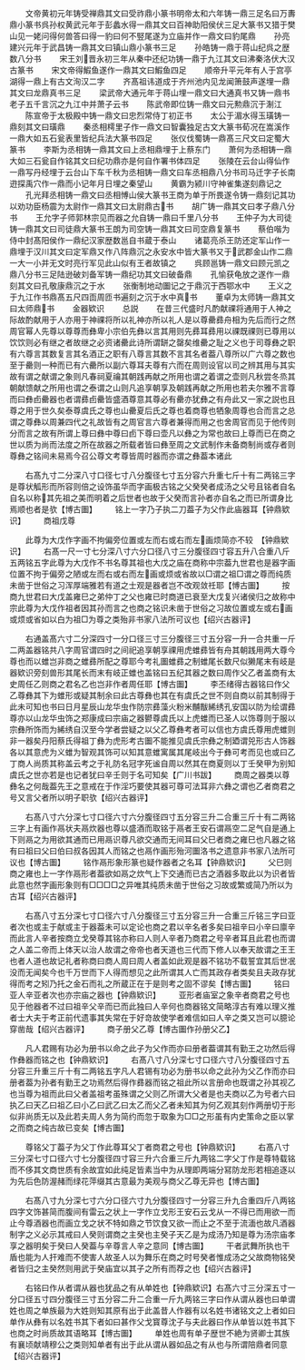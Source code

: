 <!-- { "loadSidebar": true } -->
　　文帝黄初元年铸受禅鼎其文曰受祚鼎小篆书明帝太和六年铸一鼎三足名曰万夀鼎小篆书呉孙权黄武元年于彭蠡水得一鼎其文曰百神助阳侯伏三足大篆书又猎于樊山见一姥问得何兽答曰得一豹曰何不竪尾遂为立庙并作一鼎文曰豹尾鼎
　　孙亮建兴元年于武昌铸一鼎其文曰镇山鼎小篆书三足
　　孙皓铸一鼎于蒋山纪呉之歴数八分书
　　宋王刘晋永初三年从秦中还纪功铸一鼎于九江其文曰沸秦洛伏大汉古篆书
　　宋文帝得鰕鱼遂作一鼎其文曰鰕鱼四足
　　顺帝升平元年有人于宫亭湖得一鼎上有古文洵汉二字
　　齐髙祖讳道成于齐州池内见龙闻箫鼓声遂埋一鼎其文曰龙鼎真书三足
　　梁武帝大通元年于蒋山埋一鼎文曰大通真书又铸一鼎书老子五千言沉之九江中并萧子云书
　　陈武帝即位铸一鼎文曰元勲鼎沉于淛江
　　陈宣帝于太极殿中铸一鼎文曰忠烈常侍丁初正书
　　太公于湄水得玉璜铸一鼎刻其文曰璜鼎
　　秦丞相樗里子作一鼎文曰智囊独足古文大篆书荀况在嵩溪作一鼎大如五石瓮表里皆纪兵法大篆书四足
　　张仪伐蜀铸一鼎髙三尺文曰定蜀大篆书
　　李斯为丞相铸一鼎其文曰上丞相鼎埋于上蔡东门
　　萧何为丞相铸一鼎大如三石瓮自作铭其文曰纪功鼎亦是何自作署书体四足
　　张陵在云台山得仙作一鼎写丹经埋于云台山下车千秋为丞相铸一鼎文曰车丞相鼎八分书司马迁字子长南逰探禹穴作一鼎而小记年月日埋之秦望山
　　黄霸为颍川守神雀集遂刻鼎记之
　　孔光拜丞相铸一鼎文曰丞相愽山侯大篆书王商为单于所畏遂令铸一鼎刻记其功以劝功臣杨震为太尉作一鼎其文曰太尉鼎古书
　　胡广铸一鼎其文曰孝子鼎八分书
　　王允字子师郭林宗见而器之允自铸一鼎曰千里八分书
　　王仲子为大司徒铸一鼎其文曰司徒鼎大篆书王朗为司空铸一鼎其文曰司空鼎复篆书
　　蔡伯喈为侍中封髙阳侯作一鼎纪汉家歴数邕自书蔵于泰山
　　诸葛亮杀王防还定军山作一鼎埋于汉川其文曰定军鼎又作八阵鼎沉之永安水中皆大篆书又于武郡金山作二鼎一大一小并无文时亮行军见此山似有王者故镇之
　　呉顾邕铸一鼎文曰顾元凯之鼎八分书三足陆逊破刘备军铸一鼎纪功其文曰破备鼎
　　孔愉获龟放之遂作一鼎刻其文曰孔敬康鼎沉之于水
　　张衡制地动圗记之于鼎沉于西鄂水中
　　王义之于九江作书鼎髙五尺四靣周匝书遍刻之沉于水中真书
　　董卓为太师铸一鼎其文曰太师鼎书
　　金器欵识
　　总説
　　在昔三代盛时凡酌献祼将通用于人神之际故酌献用于人亦用于神祼将所以礼神亦所以礼人是以尊罍彞舟相为先后而行之然周官幂人先尊以尊尊而彝卑小宗伯先彝以言其用则先彞耳彞用以祼既祼则已尊用以饮饮则必有继之者故继之必资诸罍此诗所谓缾之罄矣维罍之耻之义也于司尊彝之职有六尊言其数复言其名酒正之职有八尊言其数不言其名者葢八尊所以广六尊之数也至于罍则一种而已有六罍所以副六尊耳夫尊有六而在周则设官以司之辨其用与其实故有谓之献谓之象则凡春祠夏禴其朝践再献之所用也谓之着谓之壶则凡秋尝冬烝其朝献馈献之所用也谓之泰谓之山则凡追享朝享及朝践再献之所用也若夫尔雅不言尊而曰彝卣罍器也者谓彞卣罍皆盛酒尊意其尊必有罍亦犹彝之有舟此又一家之説也且尊之用于世久矣泰尊虞氏之尊也山罍夏后氏之尊也着商尊也牺象周尊也合而言之总谓之尊彝以周兼四代之礼故皆有之周官言六尊者兼得而用之也舍周官而见于他传则分而言之故有所谓上尊曰彝中尊曰卣下尊曰壶凡以彝之为常也故曰上尊而已在商之世以质为尚而法度之所在故器之所载者皆曰彝至周之文武制作未备商制尚或存者则尊彝之铭间未易焉今召公尊文考尊皆周时器而亦谓之彝葢本诸此

　　右髙九寸二分深八寸口径七寸八分腹径七寸五分容六升重七斤十有二两铭三字是尊状觚形而所容则倍之设饰虽华而字画极古铭之父癸癸者成汤之父号且铭者自名自名以称其先祖之美而明着之后世者也故于父癸而言孙者亦自名之而已所谓身比焉顺也者是欤【博古圗】
　　铭上一字乃子执二刀葢子为父作此庙器耳【钟鼎欵识】
　　商祖戊尊

　　此尊为大戊作字画不拘偏旁位置或左而右或右而左画烦简亦不较　【钟鼎欵识】
　　右髙一尺一寸七分深八寸六分口径八寸三分腹径四寸容五升八合重八斤五两铭五字此尊为大戊作不书名尊其祖也大戊之庙在商称中宗葢九世君也是器字画位置不拘于偏旁之陋或左而右或右而左画或烦或省故以□谓之祖□谓之尊而纯质未凿于世俗之习浑厚端雅若有道之士观是器者岂不改观敛祍耶【愽古圗】
　　按商九世君曰大戊盖雍巳之弟仲丁之父也雍已时商道已衰至大戊复兴诸侯归之故称中宗此尊为大戊作祖者因其孙而言之也商之铭识未凿于世俗之习故位置或左或右画或烦或省如以白为祖□为尊之类殆非书家八法所可议也【绍兴古器评】

　　右通盖髙六寸二分深四寸一分口径三寸三分腹径三寸五分容一升一合共重一斤二两盖器铭共八字周官谓四时之间祀追享朝享祼用虎蜼彞皆有舟其朝践用两大尊今尊也而以蜼岂非商之蜼彞所配之尊耶今考礼圗蜼彞之制蜼尾长数尺似獭尾末有岐是器欵识旁刻兽形其尾长而末有岐正蜼也盖铭曰五纪其器之数曰周作父乙者盖商有太史周任乙则商之君名乙也岂非作者周任耶【博古圗】
　　李丕绪得古器铭曰作父乙尊彝其下为蜼形或疑其制余曰此古尊彝也其在有虞氏之世不则自商以前其制得于此未可知也书曰日月星辰山龙华虫作防宗彞藻火粉米黼黻絺绣孔安国以防为绘谓彞尊亦以山龙华虫饰之郑康成曰宗庙之器鬰尊虞氏以上虎蜼而已圣人以饰尊则于服以宗彝所饰而为絺绣自汉至今学者尝疑之以父乙尊彝考者可以信也方虞氏尊用虎蜼则非一器矣丹阳蔡氏得祖丁彝为虎形考古圗不能推见虞氏宗彝之制廼谓兕形古人饰器各以其意虎为义蜼为智观其饰可以知其意蜼寓属其尾岐出今于彝可考而见也或曰乙丁商人尚质其称盖云考之于礼防名冠字死谧自周以然其在商夏则以丁壬癸甲为别知虞氏之世亦若是也记者犹曰辛壬则于名可知矣【广川书跋】
　　商周之器类以尊彝名之何哉葢先王之意戒在于作淫巧要使其器可尊可法耳非六彝之谓也乙者商君之号又言父者所以明子职欤【绍兴古器评】

　　右髙八寸六分深七寸口径六寸六分腹径四寸五分容三升二合重三斤十有二两铭三字上有画作鬲状夫鬲炊器也尊以盛酒而取铭于鬲者王安石谓鬲空二足气自是通上下则鬲之为用欲其通而已用鬲识尊凡欲交通而无间耳曰父巳者商之雍巳也凡器之铭有曰祖曰父曰伯曰叔各因其人而铭之也鬲作画形殆河圗洛书之遗意非书家八法所可议也【博古圗】
　　铭作鬲形象形篆也疑作器者之名耳【钟鼎欵识】
　　父巳则商之雍也上一字作鬲形者葢欲如鬲之炊气上下交通而已古之酒器多取此以为识者皆此意也然字画形象则有□□□□之异唯其纯质未凿于世俗之习故或繁或简乃所以为古耳【绍兴古器评】

　　右髙八寸五分深七寸口径六寸八分腹径三寸五分容三升一合重三斤铭三字曰亚者次也或主于献或主于器葢未可以定论也商之君以辛名者多矣曰祖辛曰小辛曰廪辛而此言人辛者按商立戈癸尊其铭亦称曰人则人辛者乃商君之号辛者耳且此君也而谓之人盖二帝而上体天以治人故谓之帝帝也者天道也三代而下修人以奉天故谓之王王也者人道也故记礼者称商曰商人周曰周人者盖如此观是器不铭功不载誓宜其后世冺没而无闻矣今也千万世而下人得而想见之此所谓其人亡而其政存者类矣且夫政存犹得而考之矧乃托之金石而礼之所蔵正在于是则考之固不谬矣【博古圗】
　　铭曰亚人辛亚者次也亦宗庙之器也【钟鼎欵识】
　　亚形者庙室之象辛者商君之号也见于他器者不过曰祖辛父辛而已而此独曰人辛何也商器铭文简略淳古有难以理义推者士大夫于考正前代遗事其失常在于好竒故使学者难信如曰人辛之类又岂可以臆论穿凿哉【绍兴古器评】
　　商子册父乙尊【博古圗作孙册父乙】

　　凡人君赐有功必为册书以命之此子为父作而亦曰册者葢谓其有勤王之功然后得作彝器而铭之也【钟鼎欵识】
　　右髙八寸八分深七寸口径六寸八分腹径四寸五分容三升重三斤十有二两铭五字凡人君锡有功必为册书以命之此孙为父乙作而亦曰册者葢为孙者有勤王之功焉然后得作彞器而铭之祖此所以言册命也既谓之孙其视乙也当尊为祖而此曰父者盖祖考虽殊谓之父则乙所谓大父者是也夫商以乙为号者六曰执乙曰天乙曰祖乙曰小乙曰武乙曰太乙而父乙者未知其为何乙观其刻作两册切于形似非尚质无以及此若夫周人务为简约而忽于取象为□□之形虽有内史策命之臣以掌之而商之纯古故已变矣【博古圗】

　　尊铭父丁葢子为父丁作此尊耳父丁者商君之号也【钟鼎欵识】
　　右髙八寸三分深七寸口径六寸七分腹径四寸容三升六合重三斤九两铭二字父丁作是尊特载铭而不侈其文商世质有余故宜如此纯足皆素当中为从理即两端分冩防龙形若相追逐以为先后色防渥赭而绿花萍缀其古意最为美观与商父乙尊无异也【博古圗】

　　右髙八寸九分深七寸六分口径六寸九分腹径四寸一分容三升九合重四斤八两铭四字文饰甚简而腹间有雷云之状上一字作立戈形王安石云戈从一不得已而用欲一而止今尊酒器也而画立戈之状不特如鼎之节饮食又欲一而止之不至于流湎也故凡酒器制字之义必示其戒曰人癸则谓商之主癸也主癸子天乙是为成汤乃知是尊为汤宗庙孝享之器明矣于癸曰人癸葢与辛尊言人辛之意同【博古圗】
　　干者武舞所执也干盾也能为人扞难而不使害人故圣人以为舞乐在商之时号癸者惟成汤之父故商物铭癸者皆归之主癸然则用武于癸庙宜以其子之所有而荐之也【绍兴古器评】

　　右铭曰作从者谓从器也犹品之有从单姓也【钟鼎欵识】右髙六寸三分深五寸一分口径五寸四分腹径三寸五分容二升二合重一斤九两铭三字曰作从谓从器也曰单谓姓也周之单族最为大姓则知其原有出于此盖昔人作器有以名姓书诸铭文之上者如曰单作从彝有以名姓书其下者如曰甚作父戈寳尊沈子与夫此器曰作从单皆以姓书其下也商之时尚质故其语略耳【博古圗】
　　单姓也周有单子歴世不絶为贤卿士其族有襄顷献靖穆公之类则知单者有出于此从谓从器如品之有从也与所谓陪鼎者同意【绍兴古器评】

